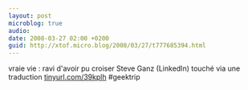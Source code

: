```yaml
---
layout: post
microblog: true
audio: 
date: 2008-03-27 02:00 +0200
guid: http://xtof.micro.blog/2008/03/27/t777685394.html
---
```

vraie vie : ravi d'avoir pu croiser Steve Ganz (LinkedIn) touché via une traduction [tinyurl.com/39kplh](http://tinyurl.com/39kplh) #geektrip
